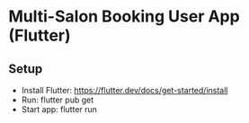 # Multi-Salon Booking User App (Flutter)

## Setup
- Install Flutter: https://flutter.dev/docs/get-started/install
- Run: flutter pub get
- Start app: flutter run
